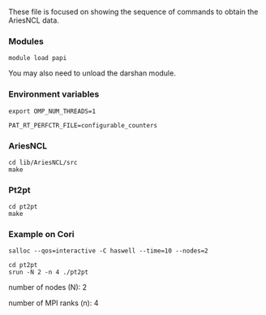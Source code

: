 These file is focused on showing the sequence of commands to obtain the AriesNCL data.

### Modules

```
module load papi
```

You may also need to unload the darshan module.

### Environment variables

 ```
export OMP_NUM_THREADS=1

PAT_RT_PERFCTR_FILE=configurable_counters
```

### AriesNCL

```
cd lib/AriesNCL/src
make
```

### Pt2pt

```
cd pt2pt
make
```

### Example on Cori

```
salloc --qos=interactive -C haswell --time=10 --nodes=2

cd pt2pt
srun -N 2 -n 4 ./pt2pt
```
number of nodes (N): 2 

number of MPI ranks (n): 4

